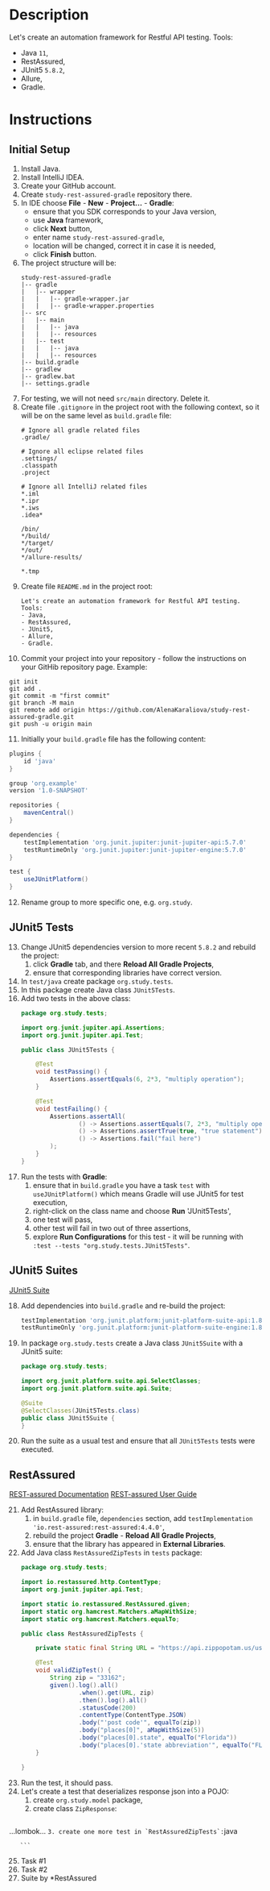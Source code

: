 # Description
Let's create an automation framework for Restful API testing. Tools:
- Java `11`,
- RestAssured,
- JUnit5 `5.8.2`,
- Allure,
- Gradle.

# Instructions

## Initial Setup
1. Install Java.
2. Install IntelliJ IDEA.
3. Create your GitHub account.
4. Create `study-rest-assured-gradle` repository there.
5. In IDE choose **File** - **New** - **Project...** - **Gradle**:
   - ensure that you SDK corresponds to your Java version,
   - use **Java** framework,
   - click **Next** button,
   - enter name `study-rest-assured-gradle`,
   - location will be changed, correct it in case it is needed,
   - click **Finish** button.
6. The project structure will be:
   ```
   study-rest-assured-gradle
   |-- gradle
   |   |-- wrapper
   |   |   |-- gradle-wrapper.jar
   |   |   |-- gradle-wrapper.properties
   |-- src
   |   |-- main
   |   |   |-- java
   |   |   |-- resources
   |   |-- test
   |   |   |-- java
   |   |   |-- resources
   |-- build.gradle
   |-- gradlew
   |-- gradlew.bat
   |-- settings.gradle
   ```
7. For testing, we will not need `src/main` directory. Delete it.
8. Create file `.gitignore` in the project root with the following context, so it will be on the same level as `build.gradle` file:
   ```gitignore
   # Ignore all gradle related files
   .gradle/
   
   # Ignore all eclipse related files
   .settings/
   .classpath
   .project
   
   # Ignore all IntelliJ related files
   *.iml
   *.ipr
   *.iws
   .idea*
   
   /bin/
   */build/
   */target/
   */out/
   */allure-results/
   
   *.tmp
   ```
9. Create file `README.md` in the project root:
   ```
   Let's create an automation framework for Restful API testing. Tools:
   - Java,
   - RestAssured,
   - JUnit5,
   - Allure,
   - Gradle.
   ```
10. Commit your project into your repository - follow the instructions on your GitHib repository page. Example:
   ```shell
   git init
   git add .
   git commit -m "first commit"
   git branch -M main
   git remote add origin https://github.com/AlenaKaraliova/study-rest-assured-gradle.git
   git push -u origin main
   ```
11. Initially your `build.gradle` file has the following content:
   ```groovy
   plugins {
       id 'java'
   }
   
   group 'org.example'
   version '1.0-SNAPSHOT'
   
   repositories {
       mavenCentral()
   }
   
   dependencies {
       testImplementation 'org.junit.jupiter:junit-jupiter-api:5.7.0'
       testRuntimeOnly 'org.junit.jupiter:junit-jupiter-engine:5.7.0'
   }
   
   test {
       useJUnitPlatform()
   }
   ```
12. Rename group to more specific one, e.g. `org.study`.

## JUnit5 Tests

13. Change JUnit5 dependencies version to more recent `5.8.2` and rebuild the project:
    1. click **Gradle** tab, and there **Reload All Gradle Projects**,
    2. ensure that corresponding libraries have correct version.
14. In `test/java` create package `org.study.tests`.
15. In this package create Java class `JUnit5Tests`.
16. Add two tests in the above class:
    ```java
    package org.study.tests;
    
    import org.junit.jupiter.api.Assertions;
    import org.junit.jupiter.api.Test;
    
    public class JUnit5Tests {
    
        @Test
        void testPassing() {
            Assertions.assertEquals(6, 2*3, "multiply operation");
        }
    
        @Test
        void testFailing() {
            Assertions.assertAll(
                    () -> Assertions.assertEquals(7, 2*3, "multiply operation"),
                    () -> Assertions.assertTrue(true, "true statement"),
                    () -> Assertions.fail("fail here")
            );
        }
    }
    ```
17. Run the tests with **Gradle**:
    1. ensure that in `build.gradle` you have a task `test` with `useJUnitPlatform()` which means Gradle will use JUnit5 for test execution,
    2. right-click on the class name and choose **Run** 'JUnit5Tests',
    3. one test will pass,
    4. other test will fail in two out of three assertions,
    5. explore **Run Configurations** for this test - it will be running with `:test --tests "org.study.tests.JUnit5Tests"`.

## JUnit5 Suites

[JUnit5 Suite](https://junit.org/junit5/docs/current/user-guide/#junit-platform-suite-engine)

18. Add dependencies into `build.gradle` and re-build the project:
    ```groovy
    testImplementation 'org.junit.platform:junit-platform-suite-api:1.8.2'
    testRuntimeOnly 'org.junit.platform:junit-platform-suite-engine:1.8.2'
    ```
19. In package `org.study.tests` create a Java class `JUnit5Suite` with a JUnit5 suite:
    ```java
    package org.study.tests;
    
    import org.junit.platform.suite.api.SelectClasses;
    import org.junit.platform.suite.api.Suite;
    
    @Suite
    @SelectClasses(JUnit5Tests.class)
    public class JUnit5Suite {
    }
    ```
20. Run the suite as a usual test and ensure that all `JUnit5Tests` tests were executed.

## RestAssured

[REST-assured Documentation](https://rest-assured.io/)
[REST-assured User Guide](https://github.com/rest-assured/rest-assured/wiki/Usage)

21. Add RestAssured library: 
    1. in `build.gradle` file, `dependencies` section, add `testImplementation 'io.rest-assured:rest-assured:4.4.0'`,
    2. rebuild the project **Gradle** - **Reload All Gradle Projects**,
    3. ensure that the library has appeared in **External Libraries**.
22. Add Java class `RestAssuredZipTests` in `tests` package:
    ```java
    package org.study.tests;
    
    import io.restassured.http.ContentType;
    import org.junit.jupiter.api.Test;
    
    import static io.restassured.RestAssured.given;
    import static org.hamcrest.Matchers.aMapWithSize;
    import static org.hamcrest.Matchers.equalTo;
    
    public class RestAssuredZipTests {
    
        private static final String URL = "https://api.zippopotam.us/us/{zip}";
    
        @Test
        void validZipTest() {
            String zip = "33162";
            given().log().all()
                    .when().get(URL, zip)
                    .then().log().all()
                    .statusCode(200)
                    .contentType(ContentType.JSON)
                    .body("'post code'", equalTo(zip))
                    .body("places[0]", aMapWithSize(5))
                    .body("places[0].state", equalTo("Florida"))
                    .body("places[0].'state abbreviation'", equalTo("FL"));
        }
    
    }
    ```
23. Run the test, it should pass.
24. Let's create a test that deserializes response json into a POJO:
    1. create `org.study.model` package,
    2. create class `ZipResponse`:
       ```java
...lombok...
       ```
    3. create one more test in `RestAssuredZipTests`:
       ```java

       ```
25. Task #1
26. Task #2
27. Suite by *RestAssured
 
